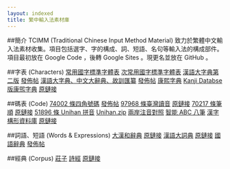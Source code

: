 ```yaml
---
layout: indexed
title: 繁中輸入法素材庫
---
```

##簡介
TCIMM (Traditional Chinese Input Method Material) 致力於繁體中文輸入法素材收集。項目包括選字、字的構成、詞、短語、名句等輸入法的構成部件。  
項目最初放在 Google Code ，後轉 Google Sites 。現更名並放在 GitHub 。

##字表 (Characters)
[常用國字標準字體表]()
[次常用國字標準字體表]()
[漢語大字典第二版]() <a href="http://bbs.gxsd.com.cn/forum.php?mod=viewthread&tid=899628" rel="external">發佈帖</a>
[漢語大字典、中文大辭典、故訓匯纂]() <a href="http://www.xueleku.com/forum.php?mod=viewthread&tid=348296" rel="external">發佈帖</a>
[康熙字典]()
[Kanji Databse 版康煕字典]() <a href="https://github.com/cjkvi/cjkvi-dict/raw/master/kx2ucs.txt" rel="external">原鏈接</a>

##碼表 (Code)
[74002 條四角號碼]() <a href="http://bbs.unispim.com/forum.php?mod=viewthread&tid=31674 " rel="external">發佈帖</a>
[97968 條臺灣讀音]() <a href="https://github.com/lukhnos/openvanilla/raw/master/DataTables/bpmf-ext.cin" rel="external">原鏈接</a>
[70217 條筆順]() <a href="https://github.com/lotem/brise/raw/master/preset/stroke.dict.yaml " rel="external">原鏈接</a>
[51896 條 Unihan 拼音]() <a href="http://www.unicode.org/Public/UNIDATA/Unihan.zip" rel="external">Unihan.zip</a>
[兩岸注音對照]()
[智能 ABC 八筆]()
[漢字構形資料庫]() <a href="http://cdp.sinica.edu.tw/cdphanzi/" rel="external">原鏈接</a>

##詞語、短語 (Words & Expressions)
[大漢和辭典]() <a href="https://github.com/cjkvi/cjkvi-dict/raw/master/dkw-word.txt " rel="external">原鏈接</a>
[漢語大詞典]() <a href="https://github.com/cjkvi/cjkvi-dict/raw/master/hydcd-word.txt" rel="external">原鏈接</a>
[國語辭典]() <a href="" rel="external">發佈帖</a>

##經典 (Corpus)
[莊子]()
[詩經]() <a href="https://github.com/rime-aca/corpus/raw/master/%E8%A9%A9%E7%B6%93.txt" rel="external">原鏈接</a>